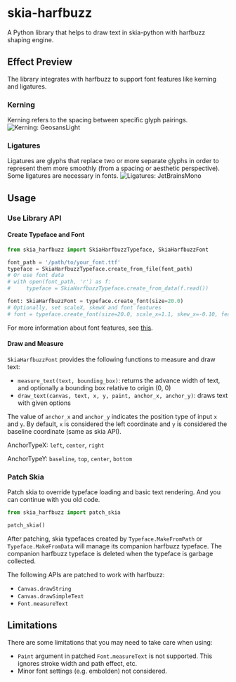 # skia-harfbuzz
A Python library that helps to draw text in skia-python with harfbuzz shaping engine.
## Effect Preview
The library integrates with harfbuzz to support font features like kerning and ligatures.
### Kerning
Kerning refers to the spacing between specific glyph pairings.
![Kerning: GeosansLight](/images/kerning.png)
### Ligatures
Ligatures are glyphs that replace two or more separate glyphs in order to represent them more smoothly (from a spacing or aesthetic perspective).
Some ligatures are necessary in fonts.
![Ligatures: JetBrainsMono](/images/ligatures.png)
## Usage
### Use Library API
#### Create Typeface and Font
```python
from skia_harfbuzz import SkiaHarfbuzzTypeface, SkiaHarfbuzzFont

font_path = '/path/to/your_font.ttf'
typeface = SkiaHarfbuzzTypeface.create_from_file(font_path)
# Or use font data
# with open(font_path, 'r') as f:
#     typeface = SkiaHarfbuzzTypeface.create_from_data(f.read())

font: SkiaHarfbuzzFont = typeface.create_font(size=20.0)
# Optionally, set scaleX, skewX and font features
# font = typeface.create_font(size=20.0, scale_x=1.1, skew_x=-0.10, features={ 'calt': False })
```
For more information about font features, see [this](https://developer.mozilla.org/en-US/docs/Web/CSS/CSS_fonts/OpenType_fonts_guide#the_font_features).
#### Draw and Measure
`SkiaHarfbuzzFont` provides the following functions to measure and draw text:
* `measure_text(text, bounding_box)`: returns the advance width of text, and optionally a bounding box relative to origin (0, 0)
* `draw_text(canvas, text, x, y, paint, anchor_x, anchor_y)`: draws text with given options

The value of `anchor_x` and `anchor_y` indicates the position type of input `x` and `y`. By default,
`x` is considered the left coordinate and `y` is considered the baseline coordinate (same as skia API).

AnchorTypeX: `left`, `center`, `right`

AnchorTypeY: `baseline`, `top`, `center`, `bottom`
### Patch Skia
Patch skia to override typeface loading and basic text rendering. And you can continue with you old code.
```python
from skia_harfbuzz import patch_skia

patch_skia()
```
After patching, skia typefaces created by `Typeface.MakeFromPath` or `Typeface.MakeFromData` will manage its companion harfbuzz typeface.
The companion harfbuzz typeface is deleted when the typeface is garbage collected.

The following APIs are patched to work with harfbuzz:
* `Canvas.drawString`
* `Canvas.drawSimpleText`
* `Font.measureText`
## Limitations
There are some limitations that you may need to take care when using:
* `Paint` argument in patched `Font.measureText` is not supported. This ignores stroke width and path effect, etc. 
* Minor font settings (e.g. embolden) not considered.